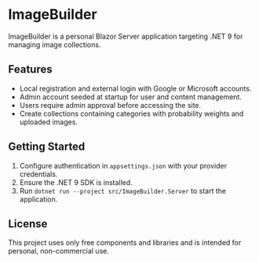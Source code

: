 # ImageBuilder

ImageBuilder is a personal Blazor Server application targeting .NET 9 for managing image collections.

## Features

- Local registration and external login with Google or Microsoft accounts.
- Admin account seeded at startup for user and content management.
- Users require admin approval before accessing the site.
- Create collections containing categories with probability weights and uploaded images.

## Getting Started

1. Configure authentication in `appsettings.json` with your provider credentials.
2. Ensure the .NET 9 SDK is installed.
3. Run `dotnet run --project src/ImageBuilder.Server` to start the application.

## License

This project uses only free components and libraries and is intended for personal, non-commercial use.
